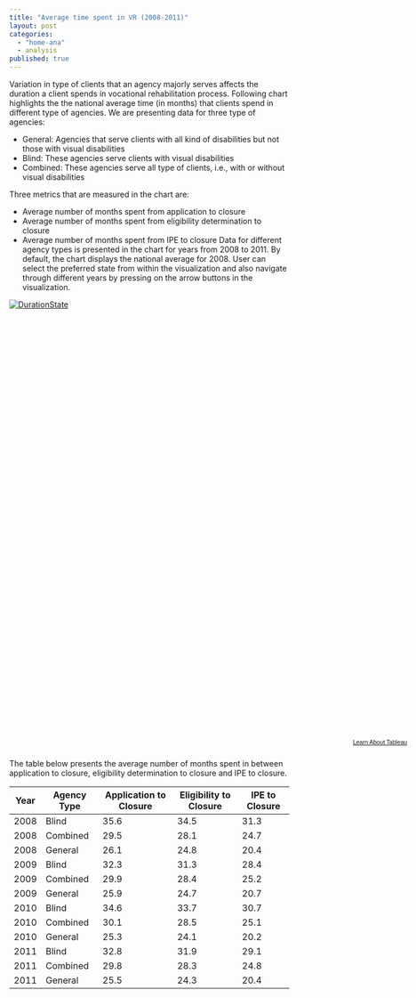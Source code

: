 ```yaml
---
title: "Average time spent in VR (2008-2011)"
layout: post
categories: 
  - "home-ana"
  - analysis
published: true
---
```


Variation in type of clients that an agency majorly serves affects the duration a client spends in vocational rehabilitation process. Following chart highlights the the national average time (in months) that clients spend in different type of agencies. 
We are presenting data for three type of agencies: 

- General: Agencies that serve clients with all kind of disabilities but not those with visual disabilities
- Blind: These agencies serve clients with visual disabilities
- Combined: These agencies serve all type of clients, i.e., with or without visual disabilities

Three metrics that are measured in the chart are:

- Average number of months spent from application to closure
- Average number of months spent from eligibility determination to closure
- Average number of months spent from IPE to closure
Data for different agency types is presented in the chart  for years from 2008 to 2011. By default, the chart displays the national average for 2008. User can select the preferred state from within the visualization and also navigate through different years by pressing on the arrow buttons in the visualization. 

<script type='text/javascript' src='https://public.tableausoftware.com/javascripts/api/viz_v1.js'></script><div class='tableauPlaceholder' style='width: 724px; height: 789px;'><noscript><a href='#'><img alt='DurationState ' src='https:&#47;&#47;public.tableausoftware.com&#47;static&#47;images&#47;RS&#47;RSA911_Duration&#47;DurationState&#47;1_rss.png' style='border: none' /></a></noscript><object class='tableauViz' width='724' height='789' style='display:none;'><param name='host_url' value='https%3A%2F%2Fpublic.tableausoftware.com%2F' /> <param name='site_root' value='' /><param name='name' value='RSA911_Duration&#47;DurationState' /><param name='tabs' value='no' /><param name='toolbar' value='yes' /><param name='static_image' value='https:&#47;&#47;public.tableausoftware.com&#47;static&#47;images&#47;RS&#47;RSA911_Duration&#47;DurationState&#47;1.png' /> <param name='animate_transition' value='yes' /><param name='display_static_image' value='yes' /><param name='display_spinner' value='yes' /><param name='display_overlay' value='yes' /><param name='display_count' value='yes' /></object></div><div style='width:724px;height:22px;padding:0px 10px 0px 0px;color:black;font:normal 8pt verdana,helvetica,arial,sans-serif;'><div style='float:right; padding-right:8px;'><a href='http://www.tableausoftware.com/public/about-tableau-products?ref=https://public.tableausoftware.com/views/RSA911_Duration/DurationState' target='_blank'>Learn About Tableau</a></div></div>

The table below presents the average number of months spent in between application to closure, eligibility determination to closure and IPE to closure. 


| Year | 	Agency Type |Application to Closure | Eligibility to Closure | IPE to Closure |
|------|------------|----------------------|------------------------|----------------|
| 2008 | 	Blind      | 35.6                   | 34.5                   | 31.3           |
| 2008 | 	Combined   | 29.5                   | 28.1                   | 24.7           |
| 2008 | 	General    | 26.1                   | 24.8                   | 20.4           |
| 2009 | 	Blind      | 32.3                   | 31.3                   | 28.4           |
| 2009 | 	Combined   | 29.9                   | 28.4                   | 25.2           |
| 2009 | 	General    | 25.9                   | 24.7                   | 20.7           |
| 2010 | 	Blind      | 34.6                   | 33.7                   | 30.7           |
| 2010 | 	Combined   | 30.1                   | 28.5                   | 25.1           |
| 2010 | 	General    | 25.3                   | 24.1                   | 20.2           |
| 2011 | 	Blind      | 32.8                   | 31.9                   | 29.1           |
| 2011 | 	Combined   | 29.8                   | 28.3                   | 24.8           |
| 2011 | 	General    | 25.5                   | 24.3                   | 20.4           |